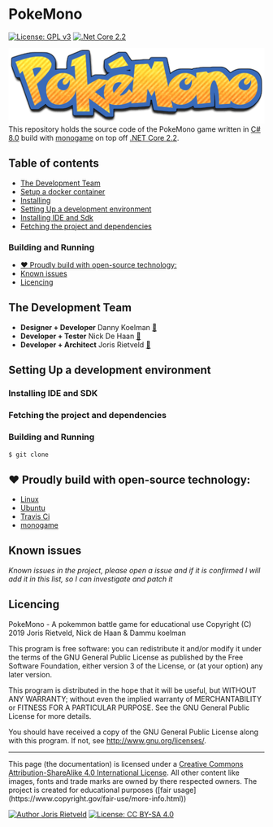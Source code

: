 # PokeMono
[![License: GPL v3](https://img.shields.io/badge/License-GPL%20v3-blue.svg)](LICENCE)
[![.Net Core 2.2](https://img.shields.io/badge/.NET%20Core%202.2%0A-blue.svg)](https://dotnet.microsoft.com/download)

![PokeMono logo](Resources/logo_striped.png)
This repository holds the source code of the PokeMono game written in [C# 8.0](https://dotnet.microsoft.com/languages) build 
with [monogame](https://github.com/MonoGame/MonoGame) on top off [.NET Core 2.2](https://dotnet.microsoft.com/download/dotnet-core).

[TOC]: # "Table of contents"

## Table of contents
- [The Development Team](#the-development-team)
- [Setup a docker container](#setup-a-docker-container)
- [Installing](#installing)
- [Setting Up a development environment](#Setting-Up-a-development-environment)
- [Installing IDE and Sdk](#Installing-IDE-and-Sdk)
- [Fetching the project and dependencies](#Fetching-the-project-and-dependencies)

### Building and Running
- [:heart: Proudly build with open-source technology:](#proudly-build-with-open-source-technology)
- [Known issues](#known-issues)
- [Licencing](#licencing)


## The Development Team ##
  - **Designer + Developer** Danny Koelman [:email:]()
  - **Developer + Tester** Nick De Haan [:email:]()
  - **Developer + Architect** Joris Rietveld [:email:](mailto:jorisrietveld@gmail.com)


## Setting Up a development environment ##


### Installing IDE and SDK

### Fetching the project and dependencies

### Building and Running
```console
$ git clone
```

## :heart: Proudly build with open-source technology: ##
- [Linux](https://www.linux.com/)
- [Ubuntu](https://www.ubuntu.com/)
- [Travis Ci](https://travis-ci.org/)
- [monogame](http://www.monogame.net/)


## Known issues
_Known issues in the project, please open a issue and if it is confirmed I will add it
in this list, so I can investigate and patch it_


## Licencing
PokeMono - A pokemmon battle game for educational use
Copyright (C) 2019 Joris Rietveld, Nick de Haan & Dammu koelman

This program is free software: you can redistribute it and/or modify
it under the terms of the GNU General Public License as published by
the Free Software Foundation, either version 3 of the License, or
(at your option) any later version.

This program is distributed in the hope that it will be useful,
but WITHOUT ANY WARRANTY; without even the implied warranty of
MERCHANTABILITY or FITNESS FOR A PARTICULAR PURPOSE.  See the
GNU General Public License for more details.

You should have received a copy of the GNU General Public License
along with this program.  If not, see <http://www.gnu.org/licenses/>.


<hr>
This page (the documentation) is licensed under a <a rel="license" href="http://creativecommons.org/licenses/by-sa/4.0/">Creative Commons Attribution-ShareAlike 4.0 International License</a>.
All other content like images, fonts and trade marks are owned by there respected owners. The project is created for educational purposes ([fair usage](https://www.copyright.gov/fair-use/more-info.html))  

[![Author Joris Rietveld](https://img.shields.io/badge/Author-Joris%20Rietveld-blue.svg)](https://github.com/jorisrietveld)
[![License: CC BY-SA 4.0](https://img.shields.io/badge/License-CC%20BY--SA%204.0-lightgrey.svg)](https://creativecommons.org/licenses/by-sa/4.0/)
